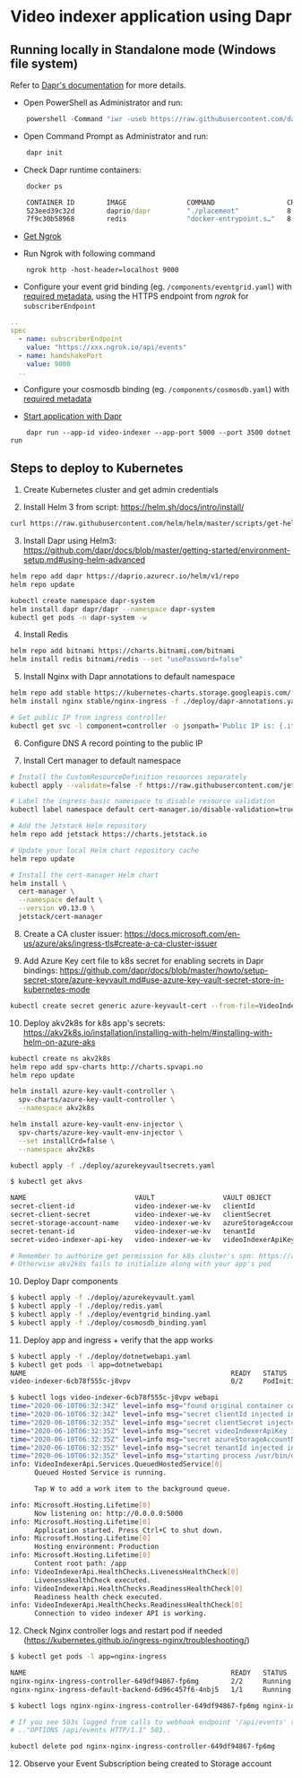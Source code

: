 # Video indexer application using Dapr

## Running locally in Standalone mode (Windows file system) 

Refer to [Dapr's documentation](https://github.com/dapr/docs/blob/master/getting-started/environment-setup.md) for more details.

- Open PowerShell as Administrator and run: 

```powershell
    powershell -Command "iwr -useb https://raw.githubusercontent.com/dapr/cli/master/install/install.ps1 | iex"
```

- Open Command Prompt as Administrator and run:

```cmd
    dapr init
```

- Check Dapr runtime containers:

```cmd
    docker ps

    CONTAINER ID        IMAGE               COMMAND                  CREATED             STATUS              PORTS                     NAMES
    523eed39c32d        daprio/dapr         "./placement"            8 hours ago         Up 29 minutes       0.0.0.0:6050->50005/tcp   dapr_placement
    7f9c30b58968        redis               "docker-entrypoint.s…"   8 hours ago         Up 29 minutes       0.0.0.0:6379->6379/tcp    dapr_redis
```

- [Get Ngrok](https://ngrok.com/download)

- Run Ngrok with following command

```
    ngrok http -host-header=localhost 9000
```

- Configure your event grid binding (eg. `/components/eventgrid.yaml`) with [required metadata](https://github.com/dapr/docs/blob/master/reference/specs/bindings/eventgrid.md), using the HTTPS endpoint from _ngrok_ for `subscriberEndpoint`

```yaml
..
spec
  - name: subscriberEndpoint
    value: "https://xxx.ngrok.io/api/events"    
  - name: handshakePort
    value: 9000
  ..
```

- Configure your cosmosdb binding (eg. `/components/cosmosdb.yaml`) with [required metadata](https://github.com/dapr/docs/blob/master/reference/specs/bindings/cosmosdb.md)

- [Start application with Dapr](https://github.com/dapr/docs/blob/master/walkthroughs/darprun.md)

```
    dapr run --app-id video-indexer --app-port 5000 --port 3500 dotnet run
```

## Steps to deploy to Kubernetes

1) Create Kubernetes cluster and get admin credentials

2) Install Helm 3 from script: https://helm.sh/docs/intro/install/

```bash
curl https://raw.githubusercontent.com/helm/helm/master/scripts/get-helm-3 | sudo bash
```

3) Install Dapr using Helm3: https://github.com/dapr/docs/blob/master/getting-started/environment-setup.md#using-helm-advanced

```bash
helm repo add dapr https://daprio.azurecr.io/helm/v1/repo
helm repo update

kubectl create namespace dapr-system
helm install dapr dapr/dapr --namespace dapr-system
kubectl get pods -n dapr-system -w
```

4) Install Redis

```bash
helm repo add bitnami https://charts.bitnami.com/bitnami
helm install redis bitnami/redis --set "usePassword=false"
```

5) Install Nginx with Dapr annotations to default namespace

```bash
helm repo add stable https://kubernetes-charts.storage.googleapis.com/
helm install nginx stable/nginx-ingress -f ./deploy/dapr-annotations.yaml -n default

# Get public IP from ingress controller
kubectl get svc -l component=controller -o jsonpath='Public IP is: {.items[0].status.loadBalancer.ingress[0].ip}{"\n"}'
```

6) Configure DNS A record pointing to the public IP

7) Install Cert manager to default namespace

```bash
# Install the CustomResourceDefinition resources separately
kubectl apply --validate=false -f https://raw.githubusercontent.com/jetstack/cert-manager/release-0.13/deploy/manifests/00-crds.yaml

# Label the ingress-basic namespace to disable resource validation
kubectl label namespace default cert-manager.io/disable-validation=true

# Add the Jetstack Helm repository
helm repo add jetstack https://charts.jetstack.io

# Update your local Helm chart repository cache
helm repo update

# Install the cert-manager Helm chart
helm install \
  cert-manager \
  --namespace default \
  --version v0.13.0 \
  jetstack/cert-manager
```

8) Create a CA cluster issuer: https://docs.microsoft.com/en-us/azure/aks/ingress-tls#create-a-ca-cluster-issuer 

9) Add Azure Key cert file to k8s secret for enabling secrets in Dapr bindings: https://github.com/dapr/docs/blob/master/howto/setup-secret-store/azure-keyvault.md#use-azure-key-vault-secret-store-in-kubernetes-mode

```bash
kubectl create secret generic azure-keyvault-cert --from-file=VideoIndexerCert.pfx
```

10) Deploy akv2k8s for k8s app's secrets: https://akv2k8s.io/installation/installing-with-helm/#installing-with-helm-on-azure-aks

```bash
kubectl create ns akv2k8s
helm repo add spv-charts http://charts.spvapi.no
helm repo update

helm install azure-key-vault-controller \
  spv-charts/azure-key-vault-controller \
  --namespace akv2k8s

helm install azure-key-vault-env-injector \
  spv-charts/azure-key-vault-env-injector \
  --set installCrd=false \
  --namespace akv2k8s

kubectl apply -f ./deploy/azurekeyvaultsecrets.yaml

$ kubectl get akvs

NAME                           VAULT                 VAULT OBJECT              SECRET NAME   SYNCHED
secret-client-id               video-indexer-we-kv   clientId
secret-client-secret           video-indexer-we-kv   clientSecret
secret-storage-account-name    video-indexer-we-kv   azureStorageAccountName
secret-tenant-id               video-indexer-we-kv   tenantId
secret-video-indexer-api-key   video-indexer-we-kv   videoIndexerApiKey

# Remember to authorize get permission for k8s cluster's spn: https://akv2k8s.io/tutorials/prerequisites/#add-secret---required-for-secret-tutorials
# Otherwise akv2k8s fails to initialize along with your app's pod

```

10) Deploy Dapr components

```bash
$ kubectl apply -f ./deploy/azurekeyvault.yaml
$ kubectl apply -f ./deploy/redis.yaml
$ kubectl apply -f ./deploy/eventgrid_binding.yaml
$ kubectl apply -f ./deploy/cosmosdb_binding.yaml
```

11) Deploy app and ingress + verify that the app works

```bash
$ kubectl apply -f ./deploy/dotnetwebapi.yaml
$ kubectl get pods -l app=dotnetwebapi
NAME                                                   READY   STATUS            RESTARTS   AGE
video-indexer-6cb78f555c-j8vpv                         0/2     PodInitializing   0          4s

$ kubectl logs video-indexer-6cb78f555c-j8vpv webapi
time="2020-06-10T06:32:34Z" level=info msg="found original container command to be /usr/bin/dotnet [dotnet VideoIndexerApi.dll]" application=env-injector component=akv2k8s custom_auth=false namespace=default
time="2020-06-10T06:32:34Z" level=info msg="secret clientId injected into evn var AZURE_CLIENT_ID for executable /usr/bin/dotnet" application=env-injector component=akv2k8s custom_auth=false namespace=default
time="2020-06-10T06:32:35Z" level=info msg="secret clientSecret injected into evn var AZURE_CLIENT_SECRET for executable /usr/bin/dotnet" application=env-injector component=akv2k8s custom_auth=false namespace=default
time="2020-06-10T06:32:35Z" level=info msg="secret videoIndexerApiKey injected into evn var VIDEO_INDEXER_API_KEY for executable /usr/bin/dotnet" application=env-injector component=akv2k8s custom_auth=false namespace=default
time="2020-06-10T06:32:35Z" level=info msg="secret azureStorageAccountName injected into evn var AZURE_STORAGE_ACCOUNT_NAME for executable /usr/bin/dotnet" application=env-injector component=akv2k8s custom_auth=false namespace=default
time="2020-06-10T06:32:35Z" level=info msg="secret tenantId injected into evn var AZURE_TENANT_ID for executable /usr/bin/dotnet" application=env-injector component=akv2k8s custom_auth=false namespace=default
time="2020-06-10T06:32:35Z" level=info msg="starting process /usr/bin/dotnet [dotnet VideoIndexerApi.dll] with secrets in env vars" application=env-injector component=akv2k8s custom_auth=false namespace=default
info: VideoIndexerApi.Services.QueuedHostedService[0]
      Queued Hosted Service is running.

      Tap W to add a work item to the background queue.

info: Microsoft.Hosting.Lifetime[0]
      Now listening on: http://0.0.0.0:5000
info: Microsoft.Hosting.Lifetime[0]
      Application started. Press Ctrl+C to shut down.
info: Microsoft.Hosting.Lifetime[0]
      Hosting environment: Production
info: Microsoft.Hosting.Lifetime[0]
      Content root path: /app
info: VideoIndexerApi.HealthChecks.LivenessHealthCheck[0]
      LivenessHealthCheck executed.
info: VideoIndexerApi.HealthChecks.ReadinessHealthCheck[0]
      Readiness health check executed.
info: VideoIndexerApi.HealthChecks.ReadinessHealthCheck[0]
      Connection to video indexer API is working.

```

12) Check Nginx controller logs and restart pod if needed (https://kubernetes.github.io/ingress-nginx/troubleshooting/)

```bash
$ kubectl get pods -l app=nginx-ingress

NAME                                                   READY   STATUS    RESTARTS   AGE
nginx-nginx-ingress-controller-649df94867-fp6mg        2/2     Running   0          51m
nginx-nginx-ingress-default-backend-6d96c457f6-4nbj5   1/1     Running   0          55m

$ kubectl logs nginx-nginx-ingress-controller-649df94867-fp6mg nginx-ingress-controller

# If you see 503s logged from calls to webhook endpoint '/api/events' restart the pod
# .."OPTIONS /api/events HTTP/1.1" 503..

kubectl delete pod nginx-nginx-ingress-controller-649df94867-fp6mg
```

12) Observe your Event Subscription being created to Storage account
